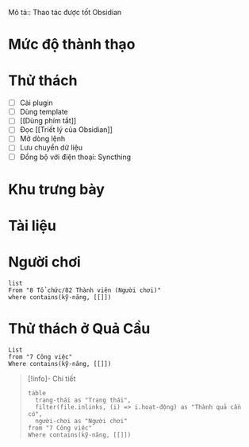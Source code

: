 Mô tả:: Thao tác được tốt Obsidian
# Mức độ thành thạo
# Thử thách
- [ ] Cài plugin
- [ ] Dùng template
- [ ] [[Dùng phím tắt]]
- [ ] Đọc [[Triết lý của Obsidian]]
- [ ] Mở dòng lệnh
- [ ] Lưu chuyển dữ liệu
- [ ] Đồng bộ với điện thoại: Syncthing
# Khu trưng bày
# Tài liệu

# Người chơi
```dataview
list
From "8 Tổ chức/82 Thành viên (Người chơi)"
where contains(kỹ-năng, [[]])
```

# Thử thách ở Quả Cầu
```dataview 
List
from "7 Công việc"
Where contains(kỹ-năng, [[]])
```

> [!info]- Chi tiết
> ```dataview
> table 
> 	trạng-thái as "Trạng thái", 
> 	filter(file.inlinks, (i) => i.hoạt-động) as "Thành quả cần có",
> 	người-chơi as "Người chơi"
> from "7 Công việc"
> Where contains(kỹ-năng, [[]])
> ```

